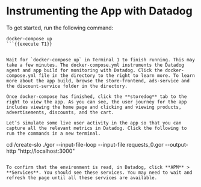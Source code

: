 # Instrumenting the App with Datadog

To get started, run the following command:

```
docker-compose up
```{{execute T1}}


Wait for `docker-compose up` in Terminal 1 to finish running. This may take a few minutes. The docker-compose.yml instruments the Datadog agent and app build for monitoring with Datadog. Click the docker-compose.yml file in the directory to the right to learn more. To learn more about the app build, browse the store-frontend, ads-service and the discount-service folder in the directory. 

Once docker-compose has finished, click the **storedog** tab to the right to view the app. As you can see, the user journey for the app includes viewing the home page and clicking and viewing products, advertisements, discounts, and the cart.

Let’s simulate some live user activity in the app so that you can capture all the relevant metrics in Datadog. Click the following to run the commands in a new terminal.

```
cd /create-slo
./gor --input-file-loop --input-file requests_0.gor --output-http "http://localhost:3000"
```{{execute T2}}

To confirm that the environment is read, in Datadog, click **APM** > **Services**. You should see these services. You may need to wait and refresh the page until all these services are available.
